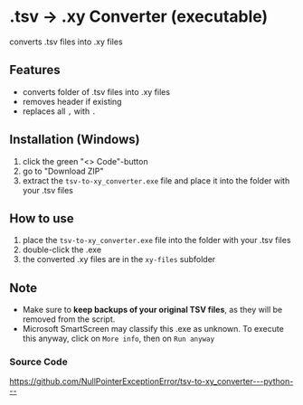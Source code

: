 # .tsv -> .xy Converter (executable)
converts .tsv files into .xy files

## Features
- converts folder of .tsv files into .xy files
- removes header if existing
- replaces all `,` with `.`

## Installation (Windows)
1. click the green "<> Code"-button
2. go to "Download ZIP"
3. extract the `tsv-to-xy_converter.exe` file and place it into the folder with your .tsv files

## How to use
1. place the `tsv-to-xy_converter.exe` file into the folder with your .tsv files
2. double-click the .exe
3. the converted .xy files are in the `xy-files` subfolder

## Note
- Make sure to **keep backups of your original TSV files**, as they will be removed from the script.
- Microsoft SmartScreen may classify this .exe as unknown. To execute this anyway, click on `More info`, then on `Run anyway`

### Source Code
https://github.com/NullPointerExceptionError/tsv-to-xy_converter---python--- 

